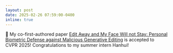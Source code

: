 ```yaml
---
layout: post
date: 2025-02-26 07:59:00-0400
inline: true
---
```


:tada: My co-first-authored paper <a href='https://arxiv.org/abs/2411.16832'>Edit Away and My Face Will not Stay: Personal Biometric Defense against Malicious Generative Editing</a> is accepted to CVPR 2025</a>! Congratulations to my summer intern Hanhui!
